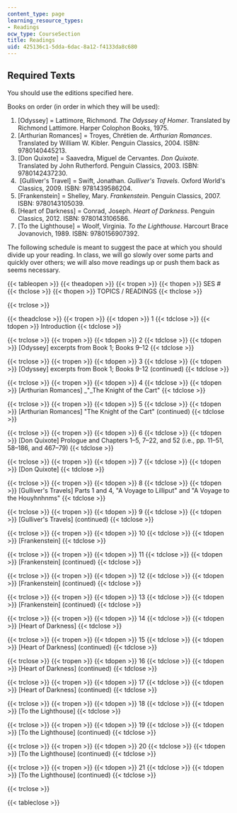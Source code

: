 ```yaml
---
content_type: page
learning_resource_types:
- Readings
ocw_type: CourseSection
title: Readings
uid: 425136c1-5dda-6dac-8a12-f4133da8c680
---
```


Required Texts
--------------

You should use the editions specified here.

Books on order (in order in which they will be used):

1.  \[Odyssey\] = Lattimore, Richmond. _The Odyssey of Homer_. Translated by Richmond Lattimore. Harper Colophon Books, 1975.
2.  \[Arthurian Romances\] = Troyes, Chrétien de. _Arthurian Romances_. Translated by William W. Kibler. Penguin Classics, 2004. ISBN: 9780140445213.
3.  \[Don Quixote\] = Saavedra, Miguel de Cervantes. _Don Quixote_. Translated by John Rutherford. Penguin Classics, 2003. ISBN: 9780142437230.
4.   \[Gulliver's Travel\] = Swift, Jonathan. _Gulliver's Travels_. Oxford World's Classics, 2009. ISBN: 9781439586204.
5.  \[Frankenstein\] = Shelley, Mary. _Frankenstein_. Penguin Classics, 2007. ISBN: 9780143105039.
6.  \[Heart of Darkness\] = Conrad, Joseph. _Heart of Darkness_. Penguin Classics, 2012. ISBN: 9780143106586.
7.  \[To the Lighthouse\] = Woolf, Virginia. _To the Lighthouse_. Harcourt Brace Jovanovich, 1989. ISBN: 9780156907392.

The following schedule is meant to suggest the pace at which you should divide up your reading. In class, we will go slowly over some parts and quickly over others; we will also move readings up or push them back as seems necessary.

{{< tableopen >}}
{{< theadopen >}}
{{< tropen >}}
{{< thopen >}}
SES #
{{< thclose >}}
{{< thopen >}}
TOPICS / READINGS
{{< thclose >}}

{{< trclose >}}

{{< theadclose >}}
{{< tropen >}}
{{< tdopen >}}
1
{{< tdclose >}}
{{< tdopen >}}
Introduction
{{< tdclose >}}

{{< trclose >}}
{{< tropen >}}
{{< tdopen >}}
2
{{< tdclose >}}
{{< tdopen >}}
\[Odyssey\] excerpts from Book 1; Books 9–12
{{< tdclose >}}

{{< trclose >}}
{{< tropen >}}
{{< tdopen >}}
3
{{< tdclose >}}
{{< tdopen >}}
\[Odyssey\] excerpts from Book 1; Books 9-12 (continued)
{{< tdclose >}}

{{< trclose >}}
{{< tropen >}}
{{< tdopen >}}
4
{{< tdclose >}}
{{< tdopen >}}
\[Arthurian Romances\] _"_The Knight of the Cart"
{{< tdclose >}}

{{< trclose >}}
{{< tropen >}}
{{< tdopen >}}
5
{{< tdclose >}}
{{< tdopen >}}
\[Arthurian Romances\] "The Knight of the Cart" (continued)
{{< tdclose >}}

{{< trclose >}}
{{< tropen >}}
{{< tdopen >}}
6
{{< tdclose >}}
{{< tdopen >}}
\[Don Quixote\] Prologue and Chapters 1–5, 7–22, and 52 (i.e., pp. 11–51, 58–186, and 467–79)
{{< tdclose >}}

{{< trclose >}}
{{< tropen >}}
{{< tdopen >}}
7
{{< tdclose >}}
{{< tdopen >}}
\[Don Quixote\]
{{< tdclose >}}

{{< trclose >}}
{{< tropen >}}
{{< tdopen >}}
8
{{< tdclose >}}
{{< tdopen >}}
\[Gulliver's Travels\] Parts 1 and 4, "A Voyage to Lilliput" and "A Voyage to the Houyhnhnms"
{{< tdclose >}}

{{< trclose >}}
{{< tropen >}}
{{< tdopen >}}
9
{{< tdclose >}}
{{< tdopen >}}
\[Gulliver's Travels\] (continued)
{{< tdclose >}}

{{< trclose >}}
{{< tropen >}}
{{< tdopen >}}
10
{{< tdclose >}}
{{< tdopen >}}
\[Frankenstein\]
{{< tdclose >}}

{{< trclose >}}
{{< tropen >}}
{{< tdopen >}}
11
{{< tdclose >}}
{{< tdopen >}}
\[Frankenstein\] (continued)
{{< tdclose >}}

{{< trclose >}}
{{< tropen >}}
{{< tdopen >}}
12
{{< tdclose >}}
{{< tdopen >}}
\[Frankenstein\] (continued)
{{< tdclose >}}

{{< trclose >}}
{{< tropen >}}
{{< tdopen >}}
13
{{< tdclose >}}
{{< tdopen >}}
\[Frankenstein\] (continued)
{{< tdclose >}}

{{< trclose >}}
{{< tropen >}}
{{< tdopen >}}
14
{{< tdclose >}}
{{< tdopen >}}
\[Heart of Darkness\]
{{< tdclose >}}

{{< trclose >}}
{{< tropen >}}
{{< tdopen >}}
15
{{< tdclose >}}
{{< tdopen >}}
\[Heart of Darkness\] (continued)
{{< tdclose >}}

{{< trclose >}}
{{< tropen >}}
{{< tdopen >}}
16
{{< tdclose >}}
{{< tdopen >}}
\[Heart of Darkness\] (continued)
{{< tdclose >}}

{{< trclose >}}
{{< tropen >}}
{{< tdopen >}}
17
{{< tdclose >}}
{{< tdopen >}}
\[Heart of Darkness\] (continued)
{{< tdclose >}}

{{< trclose >}}
{{< tropen >}}
{{< tdopen >}}
18
{{< tdclose >}}
{{< tdopen >}}
\[To the Lighthouse\]
{{< tdclose >}}

{{< trclose >}}
{{< tropen >}}
{{< tdopen >}}
19
{{< tdclose >}}
{{< tdopen >}}
\[To the Lighthouse\] (continued)
{{< tdclose >}}

{{< trclose >}}
{{< tropen >}}
{{< tdopen >}}
20
{{< tdclose >}}
{{< tdopen >}}
\[To the Lighthouse\] (continued)
{{< tdclose >}}

{{< trclose >}}
{{< tropen >}}
{{< tdopen >}}
21
{{< tdclose >}}
{{< tdopen >}}
\[To the Lighthouse\] (continued)
{{< tdclose >}}

{{< trclose >}}

{{< tableclose >}}